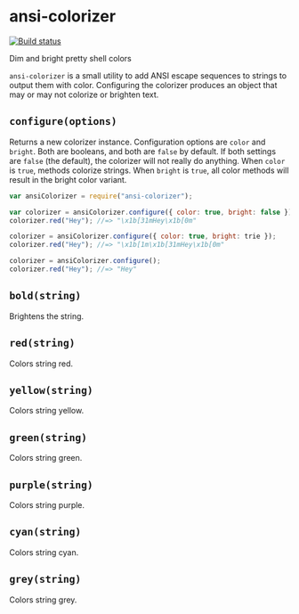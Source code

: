 # ansi-colorizer

[![Build status](https://secure.travis-ci.org/busterjs/ansi-colorizer.png?branch=master)](http://travis-ci.org/busterjs/ansi-colorizer)

Dim and bright pretty shell colors


`ansi-colorizer` is a small utility to add ANSI escape sequences to strings to
output them with color. Configuring the colorizer produces an object that may
or may not colorize or brighten text.

`configure(options)`
--------------------

Returns a new colorizer instance. Configuration options are `color` and
`bright`. Both are booleans, and both are `false` by default. If both
settings are `false` (the default), the colorizer will not really do anything.
When `color` is `true`, methods colorize strings. When `bright` is
`true`, all color methods will result in the bright color variant.

```javascript
var ansiColorizer = require("ansi-colorizer");

var colorizer = ansiColorizer.configure({ color: true, bright: false });
colorizer.red("Hey"); //=> "\x1b[31mHey\x1b[0m"

colorizer = ansiColorizer.configure({ color: true, bright: trie });
colorizer.red("Hey"); //=> "\x1b[1m\x1b[31mHey\x1b[0m"

colorizer = ansiColorizer.configure();
colorizer.red("Hey"); //=> "Hey"
```    

`bold(string)`
--------------

Brightens the string.


`red(string)`
-------------

Colors string red.

`yellow(string)`
----------------

Colors string yellow.

`green(string)`
---------------

Colors string green.

`purple(string)`
----------------

Colors string purple.

`cyan(string)`
--------------

Colors string cyan.

`grey(string)`
--------------

Colors string grey.
